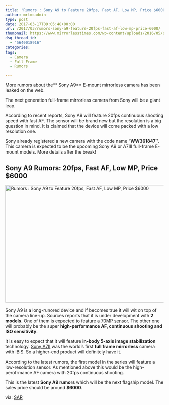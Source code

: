```yaml
---
title: 'Rumors : Sony A9 to Feature 20fps, Fast AF, Low MP, Price $6000'
author: mrtmsadmin
type: post
date: 2017-03-17T09:05:48+00:00
url: /2017/03/rumors-sony-a9-feature-20fps-fast-af-low-mp-price-6000/
thumbnail: https://www.mirrorlesstimes.com/wp-content/uploads/2016/05/sony-a9-sensor-rumors-1.jpg
dsq_thread_id:
  - "5640018916"
categories:
tags:
  - Camera
  - Full Frame
  - Rumors

---
```

More rumors about the** Sony A9** E-mount mirrorless camera has been leaked on the web.

The next generation full-frame mirrorless camera from Sony will be a giant leap.

According to recent reports, Sony A9 will feature 20fps continuous shooting speed with fast AF. The sensor will be brand new but the resolution is a big question in mind. It is claimed that the device will come packed with a low resolution one.

Sony already registered a new camera with the code name “**WW361847″.** This camera is expected to be the upcoming Sony A9 or A7III full-frame E-mount models. More details after the break!<!--more-->

## Sony A9 Rumors: 20fps, Fast AF, Low MP, Price $6000

[<img class="aligncenter wp-image-1035 size-full" title="Rumors : Sony A9 to Feature 20fps, Fast AF, Low MP, Price $6000" src="https://i2.wp.com/www.mirrorlesstimes.com/wp-content/uploads/2017/03/sony-a9-coming.jpg?resize=600%2C373&#038;ssl=1" alt="Rumors : Sony A9 to Feature 20fps, Fast AF, Low MP, Price $6000" width="600" height="373" srcset="https://i2.wp.com/www.mirrorlesstimes.com/wp-content/uploads/2017/03/sony-a9-coming.jpg?w=1200&ssl=1 1200w, https://i2.wp.com/www.mirrorlesstimes.com/wp-content/uploads/2017/03/sony-a9-coming.jpg?resize=300%2C187&ssl=1 300w, https://i2.wp.com/www.mirrorlesstimes.com/wp-content/uploads/2017/03/sony-a9-coming.jpg?resize=768%2C477&ssl=1 768w, https://i2.wp.com/www.mirrorlesstimes.com/wp-content/uploads/2017/03/sony-a9-coming.jpg?resize=1024%2C637&ssl=1 1024w" sizes="(max-width: 600px) 100vw, 600px" data-recalc-dims="1" />][1]

Sony A9 is a long-runored device and if becomes true it will wit on top of the camera line-up. Sources reports that it is under development with **2 models.** One of them is expected to feature a [70MP sensor][2]. The other one will probably be the super **high-performance AF, continuous shooting and ISO sensitivity**.

It is easy to expect that it will feature **in-body 5-axis image stabilization** technology. [Sony A7II][3] was the world’s first **full frame mirrorless** camera with IBIS. So a higher-end product will definitely have it.

According to the latest rumors, the first model in the series will feature a low-resolution sensor. As mentioned above this would be the high-perofrmance AF camera with 20fps continuous shooting.

This is the latest **Sony A9 rumors** which will be the next flagship model. The sales price should be around **$6000**.

via: <a title="" href="http://www.sonyalpharumors.com/sr4-new-sony-a9-rumors-a6500-source/" target="_blank" rel="nofollow">SAR</a>

 [1]: https://i2.wp.com/www.mirrorlesstimes.com/wp-content/uploads/2017/03/sony-a9-coming.jpg?ssl=1
 [2]: https://www.mirrorlesstimes.com/2016/05/72mp-sony-a9-prototype-rumors/
 [3]: http://amzn.to/2ejkOmH